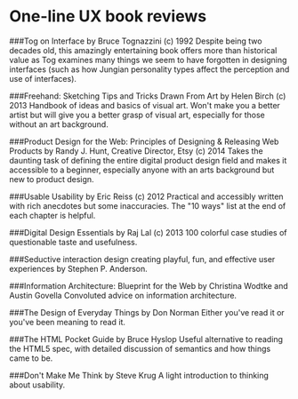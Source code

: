 One-line UX book reviews
======================

###Tog on Interface by Bruce Tognazzini (c) 1992
Despite being two decades old, this amazingly entertaining book offers more than historical value as Tog examines many things we seem to have forgotten in designing interfaces (such as how Jungian personality types affect the perception and use of interfaces). 

###Freehand: Sketching Tips and Tricks Drawn From Art by Helen Birch (c) 2013
Handbook of ideas and basics of visual art. Won't make you a better artist but will give you a better grasp of visual art, especially for those without an art background.

###Product Design for the Web: Principles of Designing & Releasing Web Products by Randy J. Hunt, Creative Director, Etsy (c) 2014
Takes the daunting task of defining the entire digital product design field and makes it accessible to a beginner, especially anyone with an arts background but new to product design.

###Usable Usability by Eric Reiss (c) 2012
Practical and accessibly written with rich anecdotes but some inaccuracies. The "10 ways" list at the end of each chapter is helpful. 

###Digital Design Essentials by Raj Lal (c) 2013
100 colorful case studies of questionable taste and usefulness.

###Seductive interaction design creating playful, fun, and effective user experiences by Stephen P. Anderson. 

###Information Architecture: Blueprint for the Web by Christina Wodtke and Austin Govella
Convoluted advice on information architecture.

###The Design of Everyday Things by Don Norman
Either you've read it or you've been meaning to read it.

###The HTML Pocket Guide by Bruce Hyslop
Useful alternative to reading the HTML5 spec, with detailed discussion of semantics and how things came to be.

###Don't Make Me Think by Steve Krug
A light introduction to thinking about usability.